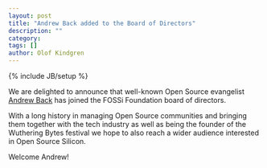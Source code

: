 ```yaml
---
layout: post
title: "Andrew Back added to the Board of Directors"
description: ""
category: 
tags: []
author: Olof Kindgren
---
```

{% include JB/setup %}

We are delighted to announce that well-known Open Source evangelist [Andrew Back](/organization#andrew) has joined the FOSSi Foundation board of directors.

With a long history in managing Open Source communities and bringing them together with the tech industry as well as being the founder of the Wuthering Bytes festival we hope to also reach a wider audience interested in Open Source Silicon.

Welcome Andrew!